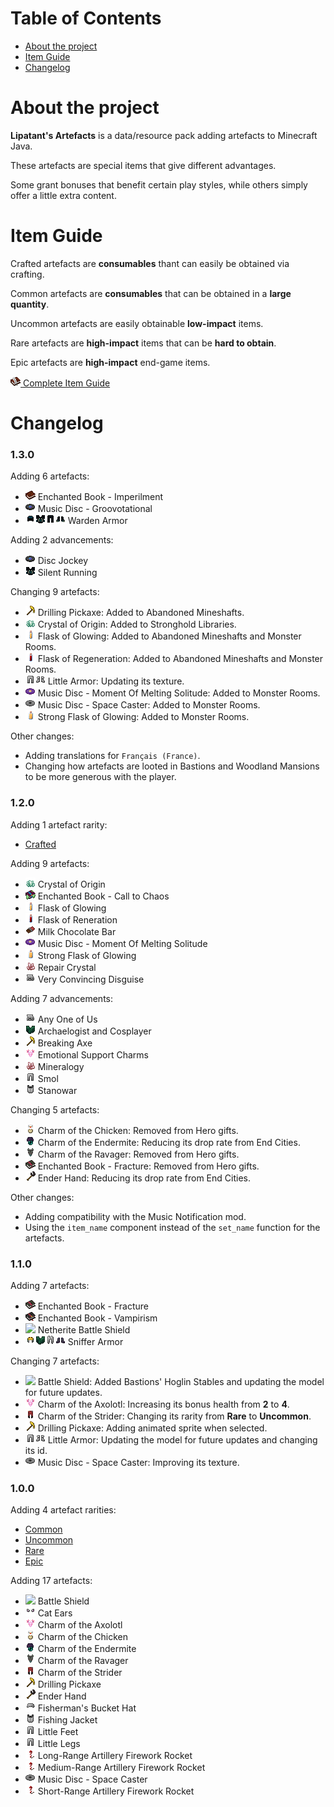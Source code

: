 # Table of Contents

<ul>
    <li><a href="#about-the-project">About the project</a></li>
    <li><a href="#item-guide">Item Guide</a></li>
    <li><a href="#changelog">Changelog</a></li>
</ul>

# About the project

**Lipatant's Artefacts** is a data/resource pack adding artefacts to Minecraft Java.

These artefacts are special items that give different advantages.

Some grant bonuses that benefit certain play styles, while others simply offer a little extra content.

# Item Guide

Crafted artefacts are **consumables** thant can easily be obtained via crafting.

Common artefacts are **consumables** that can be obtained in a **large quantity**.

Uncommon artefacts are easily obtainable **low-impact** items.

Rare artefacts are **high-impact** items that can be **hard to obtain**.

Epic artefacts are **high-impact** end-game items.

[![](doc/guide.png) Complete Item Guide](/doc/ItemGuide.md)

# Changelog

### 1.3.0

Adding 6 artefacts:

- ![](doc/item/enchanted_book_imperilment.png) Enchanted Book - Imperilment
- ![](doc/item/music_disc_groovotational.png) Music Disc - Groovotational
- ![](doc/item/warden_helmet.png)![](doc/item/warden_chestplate.png)![](doc/item/warden_leggings.png)![](doc/item/warden_boots.png) Warden Armor

Adding 2 advancements:

- ![](doc/item/music_disc_groovotational.png) Disc Jockey
- ![](doc/item/warden_chestplate.png) Silent Running

Changing 9 artefacts:

- ![](doc/item/drilling_pickaxe.png) Drilling Pickaxe: Added to Abandoned Mineshafts.
- ![](doc/item/origin_crystal.png) Crystal of Origin: Added to Stronghold Libraries.
- ![](doc/item/glowing_flask_1.png) Flask of Glowing: Added to Abandoned Mineshafts and Monster Rooms.
- ![](doc/item/regeneration_flask.png) Flask of Regeneration: Added to Abandoned Mineshafts and Monster Rooms.
- ![](doc/item/little_leggings.png)![](doc/item/little_boots.png) Little Armor: Updating its texture.
- ![](doc/item/music_disc_moment_of_melting_solitude.png) Music Disc - Moment Of Melting Solitude: Added to Monster Rooms.
- ![](doc/item/music_disc_space_caster.png) Music Disc - Space Caster: Added to Monster Rooms.
- ![](doc/item/glowing_flask_2.png) Strong Flask of Glowing: Added to Monster Rooms.

Other changes:

- Adding translations for `Français (France)`.
- Changing how artefacts are looted in Bastions and Woodland Mansions to be more generous with the player.

### 1.2.0

Adding 1 artefact rarity:

- <a href="doc/ItemGuide.md#crafted-artefacts">Crafted</a>

Adding 9 artefacts:

- ![](doc/item/origin_crystal.png) Crystal of Origin
- ![](doc/item/enchanted_book_call_to_chaos.png) Enchanted Book - Call to Chaos
- ![](doc/item/glowing_flask_1.png) Flask of Glowing
- ![](doc/item/regeneration_flask.png) Flask of Reneration
- ![](doc/item/milk_chocolate_bar.png) Milk Chocolate Bar
- ![](doc/item/music_disc_moment_of_melting_solitude.png) Music Disc - Moment Of Melting Solitude
- ![](doc/item/glowing_flask_2.png) Strong Flask of Glowing
- ![](doc/item/repair_crystal.png) Repair Crystal
- ![](doc/item/incognito_helmet.png) Very Convincing Disguise

Adding 7 advancements:

- ![](doc/item/incognito_helmet.png) Any One of Us
- ![](doc/item/sniffer_chestplate.png) Archaelogist and Cosplayer
- ![](doc/item/drilling_pickaxe.png) Breaking Axe
- ![](doc/item/axolotl_charm.png) Emotional Support Charms
- ![](doc/item/repair_crystal.png) Mineralogy
- ![](doc/item/little_leggings.png) Smol
- ![](doc/item/fisherman_chestplate.png) Stanowar

Changing 5 artefacts:

- ![](doc/item/chicken_charm.png) Charm of the Chicken: Removed from Hero gifts.
- ![](doc/item/endermite_charm.png) Charm of the Endermite: Reducing its drop rate from End Cities.
- ![](doc/item/ravager_charm.png) Charm of the Ravager: Removed from Hero gifts.
- ![](doc/item/enchanted_book_fracture.png) Enchanted Book - Fracture: Removed from Hero gifts.
- ![](doc/item/ender_hand.png) Ender Hand: Reducing its drop rate from End Cities.

Other changes:

- Adding compatibility with the Music Notification mod.
- Using the `item_name` component instead of the `set_name` function for the artefacts.

### 1.1.0

Adding 7 artefacts:

- ![](doc/item/enchanted_book_fracture.png) Enchanted Book - Fracture
- ![](doc/item/enchanted_book_vampirism.png) Enchanted Book - Vampirism
- ![](doc/item/netherite_battle_shield.png) Netherite Battle Shield
- ![](doc/item/sniffer_helmet.png)![](doc/item/sniffer_chestplate.png)![](doc/item/sniffer_leggings.png)![](doc/item/sniffer_boots.png) Sniffer Armor

Changing 7 artefacts:

- ![](doc/item/battle_shield.png) Battle Shield: Added Bastions' Hoglin Stables and updating the model for future updates.
- ![](doc/item/axolotl_charm.png) Charm of the Axolotl: Increasing its bonus health from **2** to **4**.
- ![](doc/item/strider_charm.png) Charm of the Strider: Changing its rarity from **Rare** to **Uncommon**.
- ![](doc/item/drilling_pickaxe.png) Drilling Pickaxe: Adding animated sprite when selected.
- ![](doc/item/little_leggings.png)![](doc/item/little_boots.png) Little Armor: Updating the model for future updates and changing its id.
- ![](doc/item/music_disc_space_caster.png) Music Disc - Space Caster: Improving its texture.

### 1.0.0

Adding 4 artefact rarities:

- <a href="doc/ItemGuide.md#common-artefacts">Common</a>
- <a href="doc/ItemGuide.md#uncommon-artefacts">Uncommon</a>
- <a href="doc/ItemGuide.md#rare-artefacts">Rare</a>
- <a href="doc/ItemGuide.md#epic-artefacts">Epic</a>

Adding 17 artefacts:

- ![](doc/item/battle_shield.png) Battle Shield
- ![](doc/item/cat_helmet.png) Cat Ears
- ![](doc/item/axolotl_charm.png) Charm of the Axolotl
- ![](doc/item/chicken_charm.png) Charm of the Chicken
- ![](doc/item/endermite_charm.png) Charm of the Endermite
- ![](doc/item/ravager_charm.png) Charm of the Ravager
- ![](doc/item/strider_charm.png) Charm of the Strider
- ![](doc/item/drilling_pickaxe.png) Drilling Pickaxe
- ![](doc/item/ender_hand.png) Ender Hand
- ![](doc/item/fisherman_helmet.png) Fisherman's Bucket Hat
- ![](doc/item/fisherman_chestplate.png) Fishing Jacket
- ![](doc/item/little_leggings.png) Little Feet
- ![](doc/item/little_leggings.png) Little Legs
- ![](doc/item/artillery_firework_rocket_3.png) Long-Range Artillery Firework Rocket
- ![](doc/item/artillery_firework_rocket_2.png) Medium-Range Artillery Firework Rocket
- ![](doc/item/music_disc_space_caster.png) Music Disc - Space Caster
- ![](doc/item/artillery_firework_rocket_1.png) Short-Range Artillery Firework Rocket